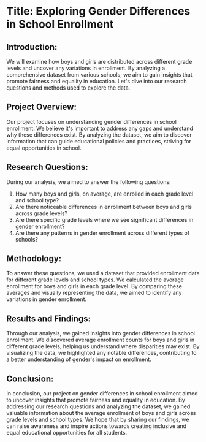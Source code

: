 # Title: Exploring Gender Differences in School Enrollment

## Introduction:
We will examine how boys and girls are distributed across different grade levels and uncover any variations in enrollment. By analyzing a comprehensive dataset from various schools, we aim to gain insights that promote fairness and equality in education. Let's dive into our research questions and methods used to explore the data.

## Project Overview:
Our project focuses on understanding gender differences in school enrollment. We believe it's important to address any gaps and understand why these differences exist. By analyzing the dataset, we aim to discover information that can guide educational policies and practices, striving for equal opportunities in school.

## Research Questions:
During our analysis, we aimed to answer the following questions:
1. How many boys and girls, on average, are enrolled in each grade level and school type?
2. Are there noticeable differences in enrollment between boys and girls across grade levels?
3. Are there specific grade levels where we see significant differences in gender enrollment?
4. Are there any patterns in gender enrollment across different types of schools?

## Methodology:
To answer these questions, we used a dataset that provided enrollment data for different grade levels and school types. We calculated the average enrollment for boys and girls in each grade level. By comparing these averages and visually representing the data, we aimed to identify any variations in gender enrollment.

## Results and Findings:
Through our analysis, we gained insights into gender differences in school enrollment. We discovered average enrollment counts for boys and girls in different grade levels, helping us understand where disparities may exist. By visualizing the data, we highlighted any notable differences, contributing to a better understanding of gender's impact on enrollment.

## Conclusion:
In conclusion, our project on gender differences in school enrollment aimed to uncover insights that promote fairness and equality in education. By addressing our research questions and analyzing the dataset, we gained valuable information about the average enrollment of boys and girls across grade levels and school types. We hope that by sharing our findings, we can raise awareness and inspire actions towards creating inclusive and equal educational opportunities for all students.